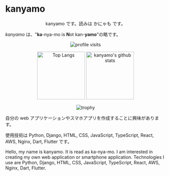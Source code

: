 # kanyamo

<p align="center">
  kanyamo です。読みは かにゃも です。
</p>

*kanyamo* は、"**ka**-nya-mo is **N**ot kan-**yamo**"の略です。

<p align="center">
  <img alt="profile visits" src="https://komarev.com/ghpvc/?username=kanyamo&color=brightgreen&style=for-the-badge">
</p>

<p align="center"> 
  <img alt="Top Langs" height="150px" src="https://github-readme-stats.vercel.app/api/top-langs/?username=kanyamo&theme=dark&count_private=true&layout=compact" />
  <img alt="kanyamo's github stats" height="150px" src="https://github-readme-stats.vercel.app/api?username=kanyamo&theme=dark" />
</p>

<p align="center">
  <img alt="trophy" src="https://github-profile-trophy.vercel.app/?username=kanyamo&theme=dark&column=7)](https://github.com/ryo-ma/github-profile-trophy)">
</p>

<p>
自分の web アプリケーションやスマホアプリを作成することに興味があります。
</p>
  
<p>
使用技術は Python, Django, HTML, CSS, JavaScript, TypeScript, React, AWS, Nginx, Dart, Flutter です。
</p>

<p>
Hello, my name is kanyamo. It is read as ka-nya-mo. I am interested in creating my own web application or smartphone application. Technologies I use are Python, Django, HTML, CSS, JavaScript, TypeScript, React, AWS, Nginx, Dart, Flutter.
</p>
